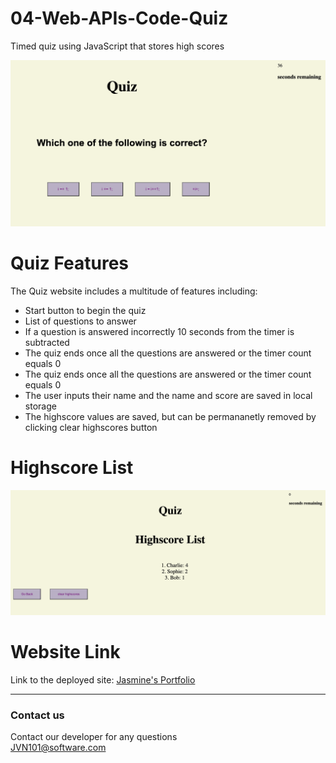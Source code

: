 # 04-Web-APIs-Code-Quiz
Timed quiz using JavaScript that stores high scores 


![Quiz Questions](Assets/Images/Quiz-Questions.png) 
 
# Quiz Features
The Quiz website includes a multitude of features including:
 * Start button to begin the quiz <br />
 * List of questions to answer <br />
 * If a question is answered incorrectly 10 seconds from the timer is subtracted <br />
 * The quiz ends once all the questions are answered or the timer count equals 0 <br />
 * The quiz ends once all the questions are answered or the timer count equals 0 <br />
 * The user inputs their name and the name and score are saved in local storage <br />
 * The highscore values are saved, but can be permananetly removed by clicking clear highscores button <br />

 
 # Highscore List
 ![Highscore List](Assets/Images/Highscore-List.png) 

# Website Link

 Link to the deployed site:
 [Jasmine's Portfolio](https://jvn101.github./)

***
### Contact us
Contact our developer for any questions <br />
<JVN101@software.com>

